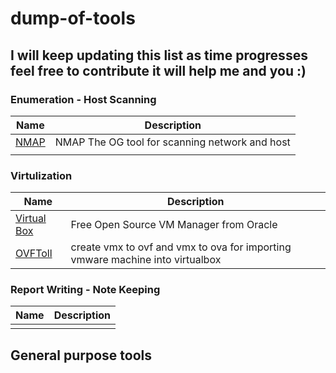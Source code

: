 # dump-of-tools

## I will keep updating this list as time progresses feel free to contribute it will help me and you :)

### Enumeration - Host Scanning 
Name | Description
---- | ----
[NMAP](https://nmap.org/download) | NMAP The OG tool for scanning network and host
[]() | 

### Virtulization 
Name | Description
---- | ----
[Virtual Box]() | Free Open Source VM Manager from Oracle
[OVFToll]() | create vmx to ovf and vmx to ova for importing vmware machine into virtualbox

### Report Writing - Note Keeping 
Name | Description
---- | ----
[]() | 

## General purpose tools
